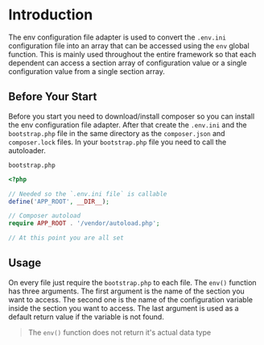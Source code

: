 # Introduction
The env configuration file adapter is used to convert the `.env.ini` configuration file into an array that can be accessed using the `env` global function. This is mainly used throughout the entire framework so that each dependent can access a section array of configuration value or a single configuration value from a single section array.

## Before Your Start
Before you start you need to download/install composer so you can install the env configuration file adapter. After that create the `.env.ini` and the `bootstrap.php` file in the same directory as the `composer.json` and `composer.lock` files. In your `bootstrap.php` file you need to call the autoloader.

`bootstrap.php`
```php
<?php

// Needed so the `.env.ini file` is callable
define('APP_ROOT', __DIR__);

// Composer autoload
require APP_ROOT . '/vendor/autoload.php';

// At this point you are all set

```
## Usage
On every file just require the `bootstrap.php` to each file. The `env()` function has three arguments. The first argument is the name of the section you want to access. The second one is the name of the configuration variable inside the section you want to access. The last argument is used as a default return value if the variable is not found.

> The `env()` function does not return it's actual data type

